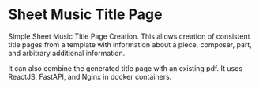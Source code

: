 # Sheet Music Title Page
Simple Sheet Music Title Page Creation.
This allows creation of consistent title pages from a template with 
information about a piece, composer, part, and arbitrary additional information.

It can also combine the generated title page with an existing pdf. It uses ReactJS, FastAPI, and Nginx in 
docker containers. 

